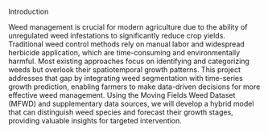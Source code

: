 Introduction

Weed management is crucial for modern agriculture due to the ability of unregulated weed infestations to significantly reduce crop yields. Traditional weed control methods rely on manual labor and widespread herbicide application, which are time-consuming and environmentally harmful. Most existing approaches focus on identifying and categorizing weeds but overlook their spatiotemporal growth patterns. This project addresses that gap by integrating weed segmentation with time-series growth prediction, enabling farmers to make data-driven decisions for more effective weed management. Using the Moving Fields Weed Dataset (MFWD) and supplementary data sources, we will develop a hybrid model that can distinguish weed species and forecast their growth stages, providing valuable insights for targeted intervention.
